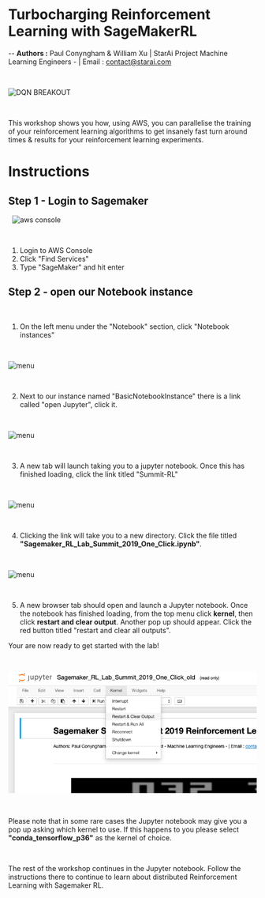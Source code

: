 
# **Turbocharging Reinforcement Learning with SageMakerRL**
--
**Authors :** Paul Conyngham & William Xu | StarAi Project Machine Learning Engineers - | Email : contact@starai.com

&nbsp;

![DQN BREAKOUT](https://cdn-images-1.medium.com/max/1200/1*XyIpmXXAjbXerDzmGQL1yA.gif)

&nbsp;

This workshop shows you how, using AWS, you can parallelise the training of your reinforcement learning algorithms to get insanely fast turn around times & results for your reinforcement learning experiments.

# Instructions

## Step 1 - Login to Sagemaker
&nbsp;
![aws console](images/awsconsole2.png)

&nbsp;

1. Login to AWS Console
2. Click "Find Services"
3. Type "SageMaker" and hit enter




## Step 2 - open our Notebook instance

&nbsp;


1. On the left menu under the "Notebook" section, click "Notebook instances"

&nbsp;
&nbsp;

![menu](images/awssagemakerhome.png)

&nbsp;

2. Next to our instance named "BasicNotebookInstance" there is a link called "open Jupyter", click it.

&nbsp;
&nbsp;

![menu](images/openjupyter.png)

&nbsp;

3. A new tab will launch taking you to a jupyter notebook. Once this has finished loading, click the link titled "Summit-RL"

&nbsp;

![menu](images/summitRlLink.png)

&nbsp;


4. Clicking the link will take you to a new directory. Click the file titled **"Sagemaker_RL_Lab_Summit_2019_One_Click.ipynb"**.

&nbsp;


![menu](images/inJupyter.png)

&nbsp;

5. A new browser tab should open and launch a Jupyter notebook. Once the notebook has finished loading, from the top menu click **kernel**, then click **restart and clear output**. Another pop up should appear. Click the red button titled "restart and clear all outputs".

Your are now ready to get started with the lab!

&nbsp;

![menu](images/restartKernel.png)

&nbsp;


Please note that in some rare cases the Jupyter notebook may give you a pop up asking which kernel to use. If this happens to you please select **"conda_tensorflow_p36"** as the kernel of choice.

&nbsp;

The rest of the workshop continues in the Jupyter notebook. Follow the instructions there to continue to learn about distributed Reinforcement Learning with Sagemaker RL.
